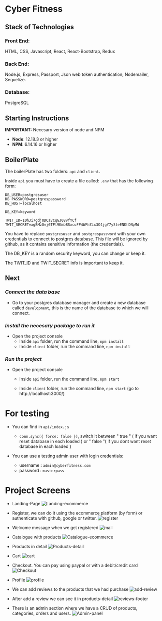 # Cyber Fitness

## Stack of Technologies

### Front End:
HTML, CSS, Javascript, React, React-Bootstrap, Redux

### Back End:
Node.js, Express, Passport, Json web token authentication, Nodemailer, Sequelize.

### Database:
PostgreSQL

## **Starting Instructions** 

__IMPORTANT:__ Necesary version of node and NPM 

 * __Node__: 12.18.3 or higher
 * __NPM__: 6.14.16 or higher

 
## BoilerPlate

The boilerPlate has two folders: `api` and `client`.

Inside `api` you must have to create a file called: `.env` 
that has the following form: 

```
DB_USER=postgresuser
DB_PASSWORD=postgrespassword
DB_HOST=localhost

DB_KEY=keyword

TWIT_ID=10hJi7gdjODCavCqGJ08vfYCf
TWIT_SECRET=xgBMzGvj6TPt9Kmb8SxcuFP4WFhZLx3O4jgY7ySleENKhDNpMd
```

You have to replace `postgresuser` and `postgrespassword` with your own credentials to connect to postgres database. This file will be ignored by github, as it contains sensitive information (the credentials).

The DB_KEY is a random security keyword, you can change or keep it.  

The TWIT_ID and TWIT_SECRET info is important to keep it. 

## Next 
### _Connect the data base_

 - Go to your postgres database manager and create a new   database called `development`, this is the name of the database to which we will connect.

### _Install the necesary package to run it_

- Open the project console
    + Inside `api` folder, run the command line, `npm install`
    + Inside `client` folder, run the command line, `npm install` 

### _Run the project_

- Open the project console
    + Inside `api` folder, run the command line, `npm start`
        
    + Inside `client` folder, run the command line, `npm start` (go to http://localhost:3000/) 

# For testing

- You can find in `api/index.js`
    + `conn.sync({ force: false })`, switch it between " true " ( if you want reset database in each loaded ) or " false "( if you dont want reset database in each loaded ) 

- You can use a testing admin user with login credentials:
    + username : `admin@cyberfitness.com`
    + password : `masterpass`


# Project Screens 

- Landing-Page
![Landing-ecommerce](https://user-images.githubusercontent.com/66705822/99189972-c6b4e200-2742-11eb-89c1-399e42481fd1.png)

- Register, we can do it using the ecommerce platform (by form) or authenticate with github, google or twitter.
![register](https://user-images.githubusercontent.com/66705822/99189999-e5b37400-2742-11eb-8dbd-dd80f80039e8.png)

 - Welcome message when we get registered
![mail](https://user-images.githubusercontent.com/66705822/99190023-01b71580-2743-11eb-80fc-66901ab019d8.png)

 - Catalogue with products
![Catalogue-ecommerce](https://user-images.githubusercontent.com/66705822/99189993-db917580-2742-11eb-83df-dab0391da063.png)

 - Products in detail
![Products-detail](https://user-images.githubusercontent.com/66705822/99190009-f8c64400-2742-11eb-84f9-682887512d27.png)

 - Cart
![cart](https://user-images.githubusercontent.com/66705822/99190035-0d0a4100-2743-11eb-8a89-d1a00ffd13ca.png)

- Checkout. You can pay using paypal or with a debit/credit card
![Checkout](https://user-images.githubusercontent.com/66705822/99190228-2790ea00-2744-11eb-82d8-8663ba6dfc9b.png)

- Profile
![profile](https://user-images.githubusercontent.com/66718960/99322129-103e2380-284e-11eb-8d1d-9e1bf4365633.JPG) 

 - We can add reviews to the products that we had purchase
![add-review](https://user-images.githubusercontent.com/66705822/99190564-f31e2d80-2745-11eb-80d8-e53ae7cc1ab2.png)

 - After add a review we can see it in products-detail
![reviews-footer](https://user-images.githubusercontent.com/66705822/99190568-f74a4b00-2745-11eb-92db-e8ff50a8e951.png)

- There is an admin section where we have a CRUD of products, categories, orders and users.
![Admin-panel](https://user-images.githubusercontent.com/66705822/99190252-47281280-2744-11eb-92bb-210656defceb.png)
